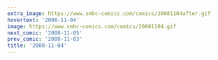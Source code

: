 ```yaml
---
extra_image: https://www.smbc-comics.com/comics/20081104after.gif
hovertext: '2008-11-04'
image: https://www.smbc-comics.com/comics/20081104.gif
next_comic: '2008-11-05'
prev_comic: '2008-11-03'
title: '2008-11-04'
---
```


